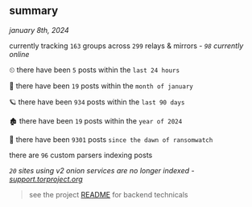 
## summary
_january 8th, 2024_

currently tracking `163` groups across `299` relays & mirrors - _`98` currently online_

⏲ there have been `5` posts within the `last 24 hours`

🦈 there have been `19` posts within the `month of january`

🪐 there have been `934` posts within the `last 90 days`

🏚 there have been `19` posts within the `year of 2024`

🦕 there have been `9301` posts `since the dawn of ransomwatch`

there are `96` custom parsers indexing posts

_`20` sites using v2 onion services are no longer indexed - [support.torproject.org](https://support.torproject.org/onionservices/v2-deprecation/)_

> see the project [README](https://github.com/joshhighet/ransomwatch#ransomwatch--) for backend technicals
